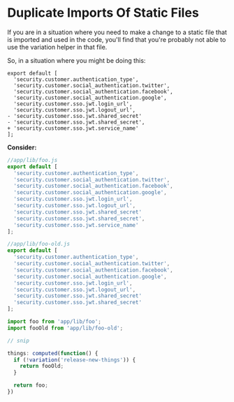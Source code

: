 # Duplicate Imports Of Static Files

If you are in a situation where you need to make a change to a static file that is imported and used in the code, you'll find that you're probably not able to use the variation helper in that file.

So, in a situation where you might be doing this:

```git
export default [
  'security.customer.authentication_type',
  'security.customer.social_authentication.twitter',
  'security.customer.social_authentication.facebook',
  'security.customer.social_authentication.google',
  'security.customer.sso.jwt.login_url',
  'security.customer.sso.jwt.logout_url',
- 'security.customer.sso.jwt.shared_secret'
- 'security.customer.sso.jwt.shared_secret',
+ 'security.customer.sso.jwt.service_name'
];
```

**Consider:**

```js
//app/lib/foo.js
export default [
  'security.customer.authentication_type',
  'security.customer.social_authentication.twitter',
  'security.customer.social_authentication.facebook',
  'security.customer.social_authentication.google',
  'security.customer.sso.jwt.login_url',
  'security.customer.sso.jwt.logout_url',
  'security.customer.sso.jwt.shared_secret'
  'security.customer.sso.jwt.shared_secret',
  'security.customer.sso.jwt.service_name'
];
```

```js
//app/lib/foo-old.js
export default [
  'security.customer.authentication_type',
  'security.customer.social_authentication.twitter',
  'security.customer.social_authentication.facebook',
  'security.customer.social_authentication.google',
  'security.customer.sso.jwt.login_url',
  'security.customer.sso.jwt.logout_url',
  'security.customer.sso.jwt.shared_secret'
  'security.customer.sso.jwt.shared_secret'
];
```

```js
import foo from 'app/lib/foo';
import fooOld from 'app/lib/foo-old';

// snip

things: computed(function() {
  if (!variation('release-new-things')) {
    return fooOld;
  }

  return foo;
})
```



